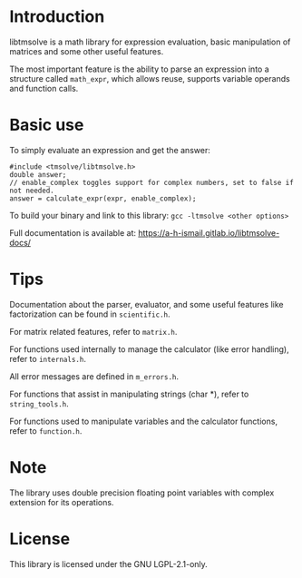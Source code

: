 # Introduction
libtmsolve is a math library for expression evaluation, basic manipulation of matrices and some other useful features.

The most important feature is the ability to parse an expression into a structure called `math_expr`, which allows reuse, supports variable operands and function calls.

# Basic use
To simply evaluate an expression and get the answer:
```
#include <tmsolve/libtmsolve.h>
double answer;
// enable_complex toggles support for complex numbers, set to false if not needed.
answer = calculate_expr(expr, enable_complex);
```

To build your binary and link to this library:
`gcc -ltmsolve <other options>`

Full documentation is available at: https://a-h-ismail.gitlab.io/libtmsolve-docs/

# Tips
Documentation about the parser, evaluator, and some useful features like factorization can be found in `scientific.h`.

For matrix related features, refer to `matrix.h`.

For functions used internally to manage the calculator (like error handling), refer to `internals.h`.

All error messages are defined in `m_errors.h`.

For functions that assist in manipulating strings (char *), refer to `string_tools.h`.

For functions used to manipulate variables and the calculator functions, refer to `function.h`.

# Note
The library uses double precision floating point variables with complex extension for its operations.

# License
This library is licensed under the GNU LGPL-2.1-only.
